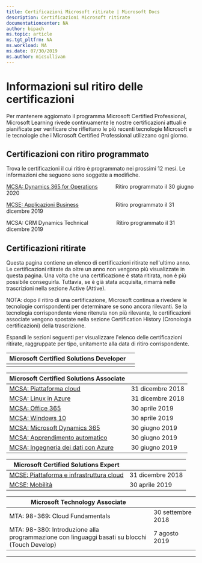 ```yaml
---
title: Certificazioni Microsoft ritirate | Microsoft Docs
description: Certificazioni Microsoft ritirate
documentationcenter: NA
author: bipach
ms.topic: article
ms.tgt_pltfrm: NA
ms.workload: NA
ms.date: 07/30/2019
ms.author: micsullivan
---
```

# Informazioni sul ritiro delle certificazioni

Per mantenere aggiornato il programma Microsoft Certified Professional, Microsoft Learning rivede continuamente le nostre certificazioni attuali e pianificate per verificare che riflettano le più recenti tecnologie Microsoft e le tecnologie che i Microsoft Certified Professional utilizzano ogni giorno.

## Certificazioni con ritiro programmato

Trova le certificazioni il cui ritiro è programmato nei prossimi 12 mesi. Le informazioni che seguono sono soggette a modifiche. 

[MCSA: Dynamics 365 for Operations](https://www.microsoft.com/it-it/learning/mcsa-microsoft-dynamics-365-for-operations.aspx)&nbsp;&nbsp;&nbsp;&nbsp;&nbsp;&nbsp;&nbsp;&nbsp;&nbsp;&nbsp;&nbsp;&nbsp;Ritiro programmato il 30 giugno 2020  

[MCSE: Applicazioni Business](https://www.microsoft.com/it-it/learning/mcse-business-applications.aspx)&nbsp;&nbsp;&nbsp;&nbsp;&nbsp;&nbsp;&nbsp;&nbsp;&nbsp;&nbsp;&nbsp;&nbsp;&nbsp;&nbsp;&nbsp;&nbsp;&nbsp;&nbsp;&nbsp;&nbsp;&nbsp;&nbsp;&nbsp;&nbsp; Ritiro programmato il 31 dicembre 2019  

MCSA: CRM Dynamics Technical&nbsp;&nbsp;&nbsp;&nbsp;&nbsp;&nbsp;&nbsp;&nbsp;&nbsp;&nbsp;&nbsp;&nbsp;&nbsp;&nbsp;&nbsp;&nbsp;&nbsp;&nbsp; Ritiro programmato il 31 dicembre 2019  

## Certificazioni ritirate

Questa pagina contiene un elenco di certificazioni ritirate nell'ultimo anno. Le certificazioni ritirate da oltre un anno non vengono più visualizzate in questa pagina. Una volta che una certificazione è stata ritirata, non è più possibile conseguirla. Tuttavia, se è già stata acquisita, rimarrà nelle trascrizioni nella sezione Active (Attive).

NOTA: dopo il ritiro di una certificazione, Microsoft continua a rivedere le tecnologie corrispondenti per determinare se sono ancora rilevanti. Se la tecnologia corrispondente viene ritenuta non più rilevante, le certificazioni associate vengono spostate nella sezione Certification History (Cronologia certificazioni) della trascrizione.

Espandi le sezioni seguenti per visualizzare l'elenco delle certificazioni ritirate, raggruppate per tipo, unitamente alla data di ritiro corrispondente.

| Microsoft Certified Solutions Developer                                            |                    |
| ---------------------------------------------------------------------------------- | ------------------ |
|                                                                                    |                    |

| Microsoft Certified Solutions Associate                                            |                    |
| ---------------------------------------------------------------------------------- | ------------------ |
| [MCSA: Piattaforma cloud](https://www.microsoft.com/it-it/learning/mcsa-cloud-platform-certification.aspx)                     | 31 dicembre 2018  |
| [MCSA: Linux in Azure](https://www.microsoft.com/it-it/learning/mcsa-linux-azure-certification.aspx)                        | 31 dicembre 2018  |
| [MCSA: Office 365](https://www.microsoft.com/it-it/learning/mcsa-office365-certification.aspx)                              | 30 aprile 2019     |
| [MCSA: Windows 10](https://www.microsoft.com/it-it/learning/mcsa-windows-10-certifications.aspx)                            | 30 aprile 2019     |
| [MCSA: Microsoft Dynamics 365](https://www.microsoft.com/it-it/learning/mcsa-microsoft-dynamics-365.aspx)                   | 30 giugno 2019      |
| [MCSA: Apprendimento automatico](https://www.microsoft.com/it-it/learning/mcsa-machine-learning.aspx)                               | 30 giugno 2019      |
| [MCSA: Ingegneria dei dati con Azure](https://www.microsoft.com/it-it/learning/mcsa-data-engineering-with-azure.aspx)         | 30 giugno 2019      |

| Microsoft Certified Solutions Expert                                               |                    |
| ---------------------------------------------------------------------------------- | ------------------ |
| [MCSE: Piattaforma e infrastruttura cloud](https://www.microsoft.com/it-it/learning/mcse-cloud-platform-infrastructure.aspx) | 31 dicembre 2018  |
| [MCSE: Mobilità](https://www.microsoft.com/it-it/learning/mcse-mobility-certification.aspx)                                 | 30 aprile 2019     |

| Microsoft Technology Associate                                                     |                    |
| ---------------------------------------------------------------------------------- | ------------------ |
| MTA: 98-369: Cloud Fundamentals                                                                                             | 30 settembre 2018 |
| MTA: 98-380: Introduzione alla programmazione con linguaggi basati su blocchi (Touch Develop)                                        | 7 agosto 2019     |
___
